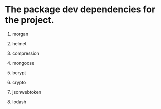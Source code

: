 # The package dev dependencies for the project.

1. morgan

2. helmet

3. compression

4. mongoose

5. bcrypt

6. crypto

7. jsonwebtoken

8. lodash
